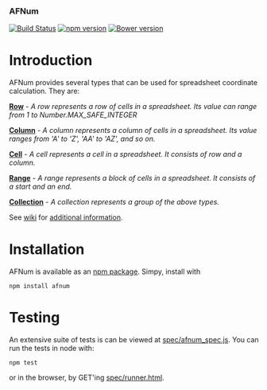 ### AFNum
[![Build Status](https://travis-ci.org/dicksont/afnum.svg?branch=master)](https://travis-ci.org/dicksont/afnum) [![npm version](https://badge.fury.io/js/afnum.svg)](http://badge.fury.io/js/afnum) [![Bower version](https://badge.fury.io/bo/afnum.svg)](http://badge.fury.io/bo/afnum)

# Introduction
AFNum provides several types that can be used for spreadsheet coordinate calculation. They are:

**[Row](./docs/ROW.md)** - *A row represents a row of cells in a spreadsheet. Its value can range from 1 to Number.MAX_SAFE_INTEGER*

**[Column](./docs/COLUMN.md)** - *A column represents a column of cells in a spreadsheet. Its value ranges from 'A' to 'Z', 'AA' to 'AZ', and so on.*

**[Cell](./docs/CELL.md)** - *A cell represents a cell in a spreadsheet. It consists of row and a column.*

**[Range](./docs/RANGE.md)** - *A range represents a block of cells in a spreadsheet. It consists of a start and an end.*

**[Collection](./docs/COLLECTION.MD)** - *A collection represents a group of the above types.*

See [wiki](https://github.com/dicksont/afnum/wiki) for [additional information](https://github.com/dicksont/afnum/wiki).


# Installation
AFNum is available as an [npm package](https://www.npmjs.com/package/afnum). Simpy, install with

```Shell
npm install afnum
```

# Testing
An extensive suite of tests is can be viewed at [spec/afnum_spec.js](spec/afnum_spec.js). You can run the tests in node with:

```Shell
npm test
```

or in the browser, by GET'ing [spec/runner.html](spec/runner.html).
